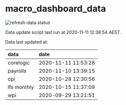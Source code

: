 
<!-- README.md is generated from README.Rmd. Please edit that file -->

# macro\_dashboard\_data

<!-- badges: start -->

![refresh-data
status](https://github.com/MattCowgill/macro_dashboard_data/workflows/refresh-data/badge.svg)

<!-- badges: end -->

Data update script last run at 2020-11-11 12:38:54 AEST.

Data last updated at:

| data        | date                |
| :---------- | :------------------ |
| corelogic   | 2020-11-11 11:53:28 |
| payrolls    | 2020-11-10 13:39:15 |
| cpi         | 2020-10-28 12:30:56 |
| lfs monthly | 2020-10-15 11:37:09 |
| wpi         | 2020-09-29 13:21:51 |
